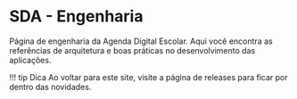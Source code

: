 # SDA - Engenharia

Página de engenharia da Agenda Digital Escolar. Aqui você encontra as 
referências de arquitetura e boas práticas no desenvolvimento das aplicações.

!!! tip Dica
    Ao voltar para este site, visite a página de releases para ficar por dentro
    das novidades.
    